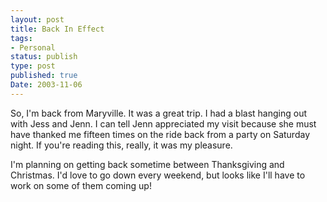 ```yaml
---
layout: post
title: Back In Effect
tags:
- Personal
status: publish
type: post
published: true
Date: 2003-11-06
---
```

So, I'm back from Maryville.  It was a great trip.  I had a blast hanging out with Jess and Jenn.  I can tell Jenn appreciated my visit because she must have thanked me fifteen times on the ride back from a party on Saturday night.  If you're reading this, really, it was my pleasure.

I'm planning on getting back sometime between Thanksgiving and Christmas.  I'd love to go down every weekend, but looks like I'll have to work on some of them coming up!
